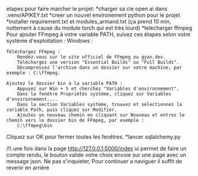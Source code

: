 etapes pour faire marcher le projet:
*charger sa cle open ai dans .venv/APIKEY.txt
*creer un nouvel environement python pour le projet
*installer requirement.txt et modules_armand.txt (ça prend 10 min, nottement à cause du module torch qui est très lourd)
*telecharger ffmpeg
Pour ajouter FFmpeg à votre variable PATH, suivez ces étapes selon votre système d'exploitation :
Windows :

    Téléchargez FFmpeg :
        Rendez-vous sur le site officiel de FFmpeg ou gyan.dev.
        Téléchargez une version "Essential Builds" ou "Full Builds".
        Décompressez l'archive dans un dossier sur votre machine, par exemple : C:\ffmpeg.

    Ajoutez le dossier bin à la variable PATH :
        Appuyez sur Win + S et cherchez "Variables d'environnement".
        Dans la fenêtre Propriétés système, cliquez sur Variables d'environnement....
        Dans la section Variables système, trouvez et sélectionnez la variable Path, puis cliquez sur Modifier.
        Ajoutez un nouveau chemin en cliquant sur Nouveau et entrez le chemin vers le dossier bin de FFmpeg, par exemple :
        C:\ffmpeg\bin

Cliquez sur OK pour fermer toutes les fenêtres.
*lancer sqlalchemy.py

/!\ une fois dans la page http://127.0.0.1:5000/index ui permet de faire un compte rendu, le bouton valide votre choix envoie sur une page avec un message json. Ne pas s'inquieter,  Pour continuer a naviguer il suffit de revenir en arrière


